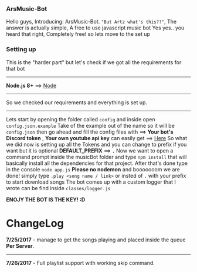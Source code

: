 ### ArsMusic-Bot
Hello guys, Introducing: ArsMusic-Bot.
`"But Artz what's this??"`, The answer is actually simple, A free to use javascript music bot
Yes yes.. you heard that right, Completely free! so lets move to the set up

### Setting up
This is the "harder part" but let's check if we got all the requirements for that bot
***
**Node.js 8+** ==> [Node](https://nodejs.org/en/)
***
So we checked our requirements and everything is set up.
***
Lets start by opening the folder called `config` and inside open `config.json.example`
Take of the example out of the name so it will be `config.json` then go ahead and fill the config files
with ==> **Your bot's Discord token** , **Your own youtube api key** can easily get ==> [Here](https://console.developers.google.com/)
So what we did now is setting up all the Tokens and you can change to prefix if you want but it is optional
**DEFAULT_PREFIX** ==> **`.`** Now we want to open a command prompt inside the musicBot folder and type
`npm install` that will basically install all the dependencies for that project.
After that's done type in the console `node app.js` **Please no nodemon**
and booooooom we are done! simply type `.play <song name / link>` or insted of `.` with your prefix to start download songs
The bot comes up with a custom logger that I wrote can be find inside `classes/logger.js`

__ENOJY THE BOT IS THE KEY! :D__
# ChangeLog
__**7/25/2017**__ - manage to get the songs playing and placed inside the queue **Per Server**.
___
__**7/26/2017**__ - Full playlist support with working skip command.
